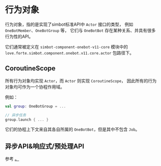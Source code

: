 # 行为对象

<include from="snippets.md" element-id="to-main-doc" />

行为对象，指的是实现了simbot标准API中 `Actor` 接口的类型，
例如 `OneBotMember`、`OneBotGroup` 等，
它们与 `OneBotBot` 存在某种关系、并具有很多行为性的API。

它们通常被定义在 `simbot-component-onebot-v11-core` 
模块中的 `love.forte.simbot.component.onebot.v11.core.actor`
包路径下。

## CoroutineScope

所有行为对象均实现 `Actor`，而 `Actor` 则实现 `CoroutineScope`，
因此所有的行为对象均可作为一个协程作用域。

例如：

```kotlin
val group: OneBotGroup = ...

// 异步任务
group.launch { ... }
```

它们的协程上下文来自其各自所属的 `OneBotBot`，但是其中不包含 `Job`。

## 异步API&响应式/预处理API

参考
<a href="suspend-API-transform.md" />
。
